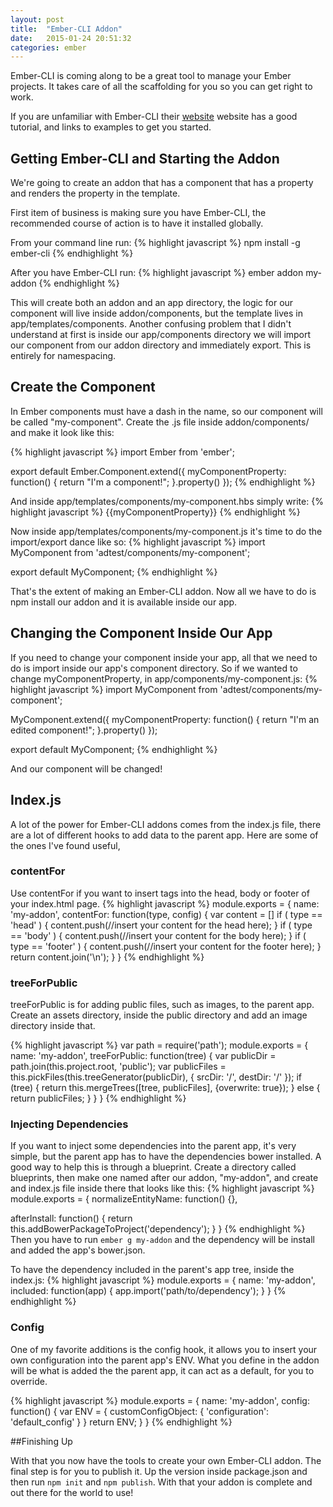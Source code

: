 ```yaml
---
layout: post
title:  "Ember-CLI Addon"
date:   2015-01-24 20:51:32
categories: ember
---
```


Ember-CLI is coming along to be a great tool to manage your Ember projects. It takes care of all the scaffolding for you so you can get right
to work.

If you are unfamiliar with Ember-CLI their [website](http://ember-cli.com/) website has a good tutorial, and links to examples
to get you started.

## Getting Ember-CLI and Starting the Addon
We're going to create an addon that has a component that has a property and renders the property in the template.

First item of business is making sure you have Ember-CLI, the recommended course of action is to have it installed globally.

From your command line run:
{% highlight javascript %}
npm install -g ember-cli
{% endhighlight %}

After you have Ember-CLI run:
{% highlight javascript %}
ember addon my-addon
{% endhighlight %}

This will create both an addon and an app directory, the logic for our component will live inside addon/components, but the template
lives in app/templates/components. Another confusing problem that I didn't understand at first is inside our app/components directory
we will import our component from our addon directory and immediately export. This is entirely for namespacing.


## Create the Component
In Ember components must have a dash in the name, so our component will be called "my-component".
Create the .js file inside addon/components/ and make it look like this:

{% highlight javascript %}
import Ember from 'ember';

export default Ember.Component.extend({
  myComponentProperty: function() {
    return "I'm a component!";
  }.property()
});
{% endhighlight %}


And inside app/templates/components/my-component.hbs simply write:
{% highlight javascript %}
{{myComponentProperty}}
{% endhighlight %}

Now inside app/templates/components/my-component.js it's time to do the import/export dance like so:
{% highlight javascript %}
import MyComponent from 'adtest/components/my-component';

export default MyComponent;
{% endhighlight %}

That's the extent of making an Ember-CLI addon. Now all we have to do is npm install our addon and it is available inside our app.


## Changing the Component Inside Our App
If you need to change your component inside your app, all that we need to do is import inside our app's component directory.
So if we wanted to change myComponentProperty, in app/components/my-component.js:
{% highlight javascript %}
import MyComponent from 'adtest/components/my-component';

MyComponent.extend({
  myComponentProperty: function() {
    return "I'm an edited component!";
  }.property()
});

export default MyComponent;
{% endhighlight %}

And our component will be changed!


## Index.js
A lot of the power for Ember-CLI addons comes from the index.js file, there are a lot of different hooks to add data to the parent app.
Here are some of the ones I've found useful,

### contentFor
Use contentFor if you want to insert tags into the head, body or footer of your index.html page.
{% highlight javascript %}
module.exports = {
  name: 'my-addon',
  contentFor: function(type, config) {
    var content = []
    if ( type == 'head' ) {
      content.push(//insert your content for the head here);
    }
    if ( type == 'body' ) {
      content.push(//insert your content for the body here);
    }
    if ( type == 'footer' ) {
      content.push(//insert your content for the footer here);
    }
    return content.join('\n');
  }
}
{% endhighlight %}

### treeForPublic
treeForPublic is for adding public files, such as images, to the parent app.
Create an assets directory, inside the public directory and add an image directory inside that.

{% highlight javascript %}
var path = require('path');
module.exports = {
  name: 'my-addon',
  treeForPublic: function(tree) {
    var publicDir = path.join(this.project.root, 'public');
    var publicFiles = this.pickFiles(this.treeGenerator(publicDir), {
      srcDir: '/',
      destDir: '/'
    });
    if (tree) {
      return this.mergeTrees([tree, publicFiles], {overwrite: true});
    }
    else {
      return publicFiles;
    }
  }
}
{% endhighlight %}

### Injecting Dependencies
If you want to inject some dependencies into the parent app, it's very simple, but the parent app has to have the dependencies bower
installed. A good way to help this is through a blueprint.
Create a directory called blueprints, then make one named after our addon, "my-addon", and create and index.js file inside there that looks
like this:
{% highlight javascript %}
module.exports = {
  normalizeEntityName: function() {},

  afterInstall: function() {
    return this.addBowerPackageToProject('dependency');
  }
}
{% endhighlight %}
Then you have to run `ember g my-addon` and the dependency will be install and added the app's bower.json.

To have the dependency included in the parent's app tree, inside the index.js:
{% highlight javascript %}
module.exports = {
  name: 'my-addon',
  included: function(app) {
    app.import('path/to/dependency');
  }
}
{% endhighlight %}

### Config
One of my favorite additions is the config hook, it allows you to insert your own configuration into the parent app's ENV.
What you define in the addon will be what is added the the parent app, it can act as a default, for you to override.

{% highlight javascript %}
module.exports = {
  name: 'my-addon',
  config: function() {
    var ENV = {
      customConfigObject: {
        'configuration': 'default_config'
      }
    }
    return ENV;
  }
}
{% endhighlight %}


##Finishing Up

With that you now have the tools to create your own Ember-CLI addon. The final step is for you to publish it.
Up the version inside package.json and then run `npm init` and `npm publish`.
With that your addon is complete and out there for the world to use!
